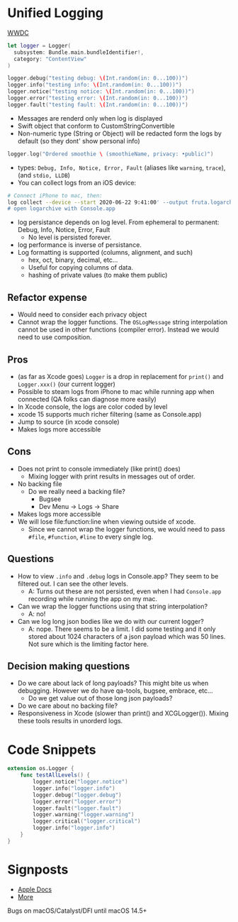# Unified Logging
[WWDC](https://developer.apple.com/videos/play/wwdc2020/10168/)

```swift
let logger = Logger(
  subsystem: Bundle.main.bundleIdentifier!,
  category: "ContentView"
)

logger.debug("testing debug: \(Int.random(in: 0...100))")
logger.info("testing info: \(Int.random(in: 0...100))")
logger.notice("testing notice: \(Int.random(in: 0...100))")
logger.error("testing error: \(Int.random(in: 0...100))")
logger.fault("testing fault: \(Int.random(in: 0...100))")
```

* Messages are renderd only when log is displayed
* Swift object that conform to CustomStringConvertible
* Non-numeric type (String or Object) will be redacted form the logs by default (so they dont' show personal info)
```swift
logger.log("Ordered smoothie \ (smoothieName, privacy: •public)")
```
* types: `Debug, Info, Notice, Error, Fault` (aliases like `warning`, `trace`), (and `stdio, LLDB`)
* You can collect logs from an iOS device: 
```sh
# Connect iPhone to mac, then:
log collect --device --start 2020-06-22 9:41:00' --output fruta.logarchive
# open logarchive with Console.app
```
* log persistance depends on log level. From ephemeral to permanent: Debug, Info, Notice, Error, Fault
  * No level is persisted forever. 
* log performance is inverse of persistance. 
* Log formatting is supported (columns, alignment, and such)
  * hex, oct, binary, decimal, etc...
  * Useful for copying columns of data. 
  * hashing of private values (to make them public)

## Refactor expense
* Would need to consider each privacy object
* Cannot wrap the logger functions. The `OSLogMessage` string interpolation cannot be used in other functions (compiler error). Instead we would need to use composition. 

## Pros
* (as far as Xcode goes) `Logger` is a drop in replacement for `print()` and `Logger.xxx()` (our current logger)
* Possible to steam logs from iPhone to mac while running app when connected (QA folks can diagnose more easily)
* In Xcode console, the logs are color coded by level
* xcode 15 supports much richer filtering (same as Console.app)
* Jump to source (in xcode console)
* Makes logs more accessible

## Cons
* Does not print to console immediately (like print() does)
  * Mixing logger with print results in messages out of order. 
* No backing file
  * Do we really need a backing file?
    * Bugsee
    * Dev Menu -> Logs -> Share
* Makes logs more accessible
* We will lose file:function:line when viewing outside of xcode. 
  * Since we cannot wrap the logger functions, we would need to pass `#file`, `#function`, `#line` to every single log. 

## Questions
* How to view `.info` and `.debug` logs in Console.app? They seem to be filtered out. I can see the other levels. 
  * A: Turns out these are not persisted, even when I had `Console.app` recording while running the app on my mac. 
* Can we wrap the logger functions using that string interpolation?
  * A: no!
* Can we log long json bodies like we do with our current logger?
  * A: nope. There seems to be a limit. I did some testing and it only stored about 1024 characters of a json payload which was 50 lines. Not sure which is the limiting factor here. 


## Decision making questions
* Do we care about lack of long payloads? This might bite us when debugging. However we do have qa-tools, bugsee, embrace, etc...
  * Do we get value out of those long json payloads?
* Do we care about no backing file? 
* Responsiveness in Xcode (slower than print() and XCGLogger()). Mixing these tools results in unorderd logs. 

  



# Code Snippets

```swift
extension os.Logger {
    func testAllLevels() {
        logger.notice("logger.notice")
        logger.info("logger.info")
        logger.debug("logger.debug")
        logger.error("logger.error")
        logger.fault("logger.fault")
        logger.warning("logger.warning")
        logger.critical("logger.critical")
        logger.info("logger.info")
    }
}
```

# Signposts
* [Apple Docs](https://developer.apple.com/documentation/os/ossignposter)
* [More](https://developer.apple.com/documentation/os/logging/recording_performance_data)

Bugs on macOS/Catalyst/DFI until macOS 14.5+